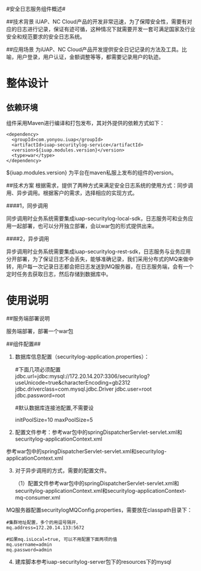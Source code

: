 #安全日志服务组件概述#

##技术背景
iUAP、NC Cloud产品的开发非常迅速，为了保障安全性，需要有对应的日志进行记录，保证有迹可循，这种情况下就需要开发一套可满足国家及行业安全和规范要求的安全日志系统。

##应用场景
为iUAP、NC Cloud产品开发提供安全日记记录的方法及工具。比喻，用户登录，用户认证，金额调整等等，都需要记录用户的轨迹。




# 整体设计 #

## 依赖环境 ##

组件采用Maven进行编译和打包发布，其对外提供的依赖方式如下：

	<dependency>
	  <groupId>com.yonyou.iuap</groupId>
	  <artifactId>iuap-securitylog-service</artifactId>
	  <version>${iuap.modules.version}</version>
	  <type>war</type>
	</dependency>

${iuap.modules.version} 为平台在maven私服上发布的组件的version。

##技术方案
根据需求，提供了两种方式来满足安全日志系统的使用方式：同步调用、异步调用。根据客户的需求，选择相应的实现方式。

####1，同步调用

同步调用时业务系统需要集成iuap-securitylog-local-sdk，日志服务可和业务应用一起部署，也可以分开独立部署，会以war包的形式提供出来。

####2，异步调用

异步调用时业务系统需要集成iuap-securitylog-rest-sdk，日志服务与业务应用分开部署，为了保证日志不会丢失，能够准确记录，我们采用分布式的MQ来做中转，用户每一次记录日志都会把日志发送到MQ服务器，在日志服务端，会有一个定时任务去获取日志，然后存储到数据库中。


# 使用说明 #

##服务端部署说明


服务端部署，部署一个war包


##组件配置##
1. 数据库信息配置（securitylog-application.properties）：

    #下面几项必须配置    
    jdbc.url=jdbc:mysql://172.20.14.207:3306/securitylog?useUnicode=true&characterEncoding=gb2312
    jdbc.driverclass=com.mysql.jdbc.Driver
    jdbc.user=root
    jdbc.password=root

    #默认数据库连接池配置,不需要设
    
    initPoolSize=10
    maxPoolSize=5



2. 配置文件参考：参考war包中的springDispatcherServlet-servlet.xml和securitylog-applicationContext.xml


参考war包中的springDispatcherServlet-servlet.xml和securitylog-applicationContext.xml


3. 对于异步调用的方式，需要的配置文件。

	（1）配置文件参考war包中的springDispatcherServlet-servlet.xml和securitylog-applicationContext.xml和securitylog-applicationContext-mq-consumer.xml 

MQ服务器配置securitylogMQConfig.properties，需要放在classpath目录下：

    #集群地址配置，多个的用逗号隔开，
    mq.address=172.20.14.133:5672

    #如果mq.isLocal=true, 可以不用配置下面两项的值
    mq.username=admin
    mq.password=admin
4. 建库脚本参考iuap-securitylog-server包下的resources下的mysql